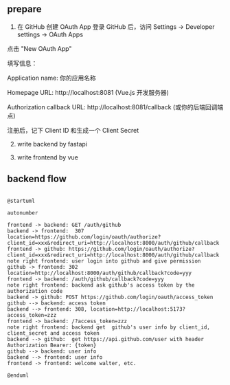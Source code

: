 
##


## prepare

1. 在 GitHub 创建 OAuth App
登录 GitHub 后，访问 Settings -> Developer settings -> OAuth Apps

点击 "New OAuth App"

填写信息：

Application name: 你的应用名称

Homepage URL: http://localhost:8081 (Vue.js 开发服务器)

Authorization callback URL: http://localhost:8081/callback (或你的后端回调端点)

注册后，记下 Client ID 和生成一个 Client Secret


2. write backend by fastapi


3. write frontend by vue

   


## backend flow

```plantuml

@startuml

autonumber

frontend -> backend: GET /auth/github
backend -> frontend:  307 location=https://github.com/login/oauth/authorize?client_id=xxx&redirect_uri=http://localhost:8000/auth/github/callback
frontend -> github: https://github.com/login/oauth/authorize?client_id=xxx&redirect_uri=http://localhost:8000/auth/github/callback
note right frontend: user login into github and give permission
github -> frontend: 302 location=http://localhost:8000/auth/github/callback?code=yyy
frontend -> backend: /auth/github/callback?code=yyy
note right frontend: backend ask github's access token by the authorization code
backend -> github: POST https://github.com/login/oauth/access_token
github --> backend: access token
backend --> frontend: 308, location=http://localhost:5173?access_token=zzz
frontend -> backend: /?access_token=zzz
note right frontend: backend get  github's user info by client_id, client_secret and access token
backend --> github:  get https://api.github.com/user with header Authorization Bearer: {token}
github --> backend: user info
backend --> frontend: user info
frontend -> frontend: welcome walter, etc.

@enduml
```